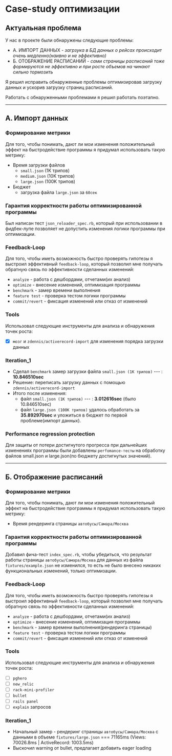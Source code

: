 # Case-study оптимизации

## Актуальная проблема
У нас в проекте были обнаружены следующие проблемы:

* А. ИМПОРТ ДАННЫХ - _загрзука в БД данных о рейсах происходит очень медленно(наивно и не эффективно)_
* Б. ОТОБРАЖЕНИЕ РАСПИСАНИЙ - _сами страницы расписаний тоже формируются не эффективно и при росте объемов на чинают сильно тормозить_

Я решил исправить обнаруженные проблемы оптимизировав загрузку данных и ускорив загрузку страниц расписаний.

Работать с обнаруженными проблемами я решил работать поэтапно.

---
## А. Импорт данных
### Формирование метрики
Для того, чтобы понимать, дают ли мои изменения положительный эффект на быстродействие программы я придумал использовать такую метрику:
* Время загрузки файлов
  * `small.json` (1K трипов) 
  * `medium.json` (10K трипов) 
  * `large.json` (100K трипов)
* Бюджет
  * загрузка файла `large.json` за `60сек`
    
### Гарантия корректности работы оптимизированной программы
Был написан тест `json_reloader_spec.rb`, который при использовании в фидбек-лупе позволяет не допустить изменения логики программы при оптимизации.

### Feedback-Loop
Для того, чтобы иметь возможность быстро проверять гипотезы я выстроил эффективный `feedback-loop`, который позволил мне получать обратную связь по эффективности сделанных изменений:
* `analyze` - работа с дешбордами, отчетами(их анализ)
* `optimize` - внесение изменений, оптимизация программы
* `benchmark` - замер времени выполнения 
* `feature test` - проверка тестом логики программы
* `commit/revert` - фиксация изменений или отказ от изменений

### Tools
Использовал следующие инструменты для анализа и обнаружения точек роста:
- [X] `мозг` и `zdennis/activerecord-import` для изменения порядка загрузки данных

### Iteration_1
* Сделал `benchmark` замер загрузки файла `small.json (1K трипов)` --- : **10.846510sec**
* Решение: переписать загрузку данных с помощью `zdennis/activerecord-import`
* Итого после изменения: 
  * файл `small.json (1K трипов)` --- : **3.012616sec** (было 10.846510sec)
  * файл `large.json (100K трипов)` удалось обработать за **35.892970sec** и уложиться в бюджет по первой проблеме(импорт данных).

### Performance regression protection
Для защиты от потери достигнутого прогресса при дальнейших изменениях программы были добавлены `perfomance-тесты` на обработку файлов small.json и large.json(по бюджету достигнутых значений).

---
## Б. Отображение расписаний
### Формирование метрики
Для того, чтобы понимать, дают ли мои изменения положительный эффект на быстродействие программы я придумал использовать такую метрику:
* Время рендеринга страницы `автобусы/Самара/Москва`

### Гарантия корректности работы оптимизированной программы
Добавил фича-тест `index_spec.rb`, чтобы  убедиться, что результат работы страницы `автобусы/Самара/Москва` для данных из файла `fixtures/example.json` не изменился, то есть не было внесено никаких функциональных изменений, только оптимизации.

### Feedback-Loop
Для того, чтобы иметь возможность быстро проверять гипотезы я выстроил эффективный `feedback-loop`, который позволил мне получать обратную связь по эффективности сделанных изменений:
* `analyze` - работа с дешбордами, отчетами(их анализ)
* `optimize` - внесение изменений, оптимизация программы
* `benchmark` - замер времени выполнения(рендеринга страницы)
* `feature test` - проверка тестом логики программы
* `commit/revert` - фиксация изменений или отказ от изменений

### Tools
Использовал следующие инструменты для анализа и обнаружения точек роста:
- [ ] `pghero`
- [ ] `new_relic`
- [ ] `rack-mini-profiler`
- [ ] `bullet`
- [ ] `rails panel`
- [ ] `explain` запросов

### Iteration_1
* Начальный замер - рендеринг страницы `автобусы/Самара/Москва` с данными в объеме `fixtures/large.json`
===  71165ms (Views: 70026.8ms | ActiveRecord: 1003.5ms)
* Выскочил warning от bullet, предлагает добавить eager loading
